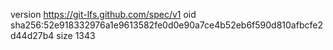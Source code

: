 version https://git-lfs.github.com/spec/v1
oid sha256:52e918332976a1e9613582fe0d0e90a7ce4b52eb6f590d810afbcfe2d44d27b4
size 1343
